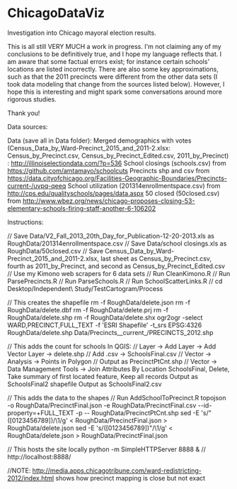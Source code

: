 # ChicagoDataViz
Investigation into Chicago mayoral election results.

This is all still VERY MUCH a work in progress.
I'm not claiming any of my conclusions to be definitively true, and I hope my language reflects that.
I am aware that some factual errors exist; for instance certain schools' locations are listed incorrectly.
There are also some key approximations, such as that the 2011 precincts were different from the other data sets (I took data modeling that change from the sources listed below).
However, I hope this is interesting and might spark some conversations around more rigorous studies.

Thank you!







Data sources:

Data (save all in Data folder):
Merged demographics with votes (Census_Data_by_Ward-Precinct_2015_and_2011-2.xlsx: Census_by_Precinct.csv, Census_by_Precinct_Edited.csv, 2011_by_Precinct) : http://illinoiselectiondata.com/?p=536
School closings (schools.csv) from https://github.com/amtamayo/schoolcuts
Precincts shp and csv from https://data.cityofchicago.org/Facilities-Geographic-Boundaries/Precincts-current-/uvpq-qeeq
School utilization (201314enrollmentspace.csv) from http://cps.edu/qualityschools/pages/data.aspx
50 closed (50closed.csv) from http://www.wbez.org/news/chicago-proposes-closing-53-elementary-schools-firing-staff-another-6-106202


Instructions:

// Save Data/V2_Fall_2013_20th_Day_for_Publication-12-20-2013.xls as RoughData/201314enrollmentspace.csv
// Save Data/school closings.xls as RoughData/50closed.csv
// Save Census_Data_by_Ward-Precinct_2015_and_2011-2.xlsx, last sheet as Census_by_Precinct.csv, fourth as 2011_by_Precinct, and second as Census_by_Precinct_Edited.csv
// Use my Kimono web scrapers for 6 data sets
// Run CleanKimono.R
// Run ParsePrecincts.R
// Run ParseSchools.R
// Run SchoolScatterLinks.R
// cd Desktop/Independent\ Study/TestCartogram/Process


// This creates the shapefile
rm -f RoughData/delete.json
rm -f RoughData/delete.dbf
rm -f RoughData/delete.prj
rm -f RoughData/delete.shp
rm -f RoughData/delete.shx
ogr2ogr -select WARD,PRECINCT,FULL_TEXT -f 'ESRI Shapefile' -t_srs EPSG:4326 RoughData/delete.shp Data/Precincts__current_/PRECINCTS_2012.shp


// This adds the count for schools
In QGIS:
// Layer -> Add Layer -> Add Vector Layer -> delete.shp
// Add .csv -> SchoolsFinal.csv
// Vector -> Analysis -> Points in Polygon
// Output as PrecinctPtCnt.shp
// Vector -> Data Management Tools -> Join Attributes By Location
SchoolsFinal, Delete, Take summary of first located feature, Keep all records
Output as SchoolsFinal2 shapefile
Output as SchoolsFinal2.csv


// This adds the data to the shapes
// Run AddSchoolToPrecinct.R
topojson -o RoughData/PrecinctFinal.json -e  RoughData/PrecinctFinal.csv --id-property=+FULL_TEXT -p -- RoughData/PrecinctPtCnt.shp
sed -E 's/\"([0123456789])/\1/g' < RoughData/PrecinctFinal.json > RoughData/delete.json
sed -E 's/([0123456789])\"/\1/g' < RoughData/delete.json > RoughData/PrecinctFinal.json


// This hosts the site locally
python -m SimpleHTTPServer 8888 & 
// http://localhost:8888/


//NOTE: http://media.apps.chicagotribune.com/ward-redistricting-2012/index.html shows how precinct mapping is close but not exact
